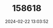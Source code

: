 ---
title: "158618"
category: "Epipedobates narinensis"
draft: false
date: 2024-02-22 13:03:52
languages:
  Spanish; Castilian: ["Nariño Poison Frog"]
---